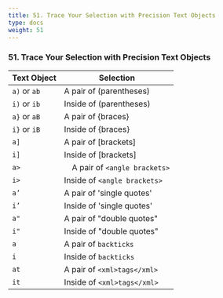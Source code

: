 ```yaml
---
title: 51. Trace Your Selection with Precision Text Objects
type: docs
weight: 51
---
```


### 51. Trace Your Selection with Precision Text Objects

|Text Object | Selection|
|------------|----------|
|`a)` or `ab` | A pair of (parentheses)|
|`i)` or `ib` | Inside of (parentheses)|
|`a}` or `aB` | A pair of {braces}|
|`i}` or `iB` | Inside of {braces}|
|`a]` | A pair of [brackets]|
|`i]` | Inside of [brackets]|
|`a>` |　A pair of `<angle brackets>`|
|`i>` | Inside of `<angle brackets>`|
|`a’` | A pair of 'single quotes'|
|`i’` | Inside of 'single quotes'|
|`a"` | A pair of "double quotes"|
|`i"` | Inside of "double quotes"|
|`a` | A pair of `backticks`|
|`i`| Inside of `backticks`|
|`at` | A pair of `<xml>tags</xml>`|
|`it` | Inside of `<xml>tags</xml>`|
